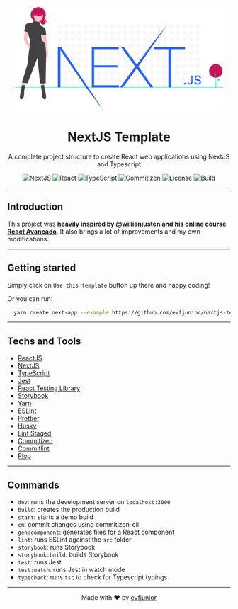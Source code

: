 <div align="center">
  <img src=".github/assets/undraw-nextjs-illustration.svg" alt="Illustration of a girl with NextJS logo on her right side">

  <h1>NextJS Template</h1>
  <p>A complete project structure to create React web applications using NextJS and Typescript</p>
</div>

<div align="center">

![NextJS](https://img.shields.io/github/package-json/dependency-version/evfjunior/nextjs-template/next?color=212121&logo=Next.js&style=for-the-badge)
![React](https://img.shields.io/github/package-json/dependency-version/evfjunior/nextjs-template/react?color=61dbfb&logo=React&style=for-the-badge)
![TypeScript](https://img.shields.io/github/package-json/dependency-version/evfjunior/nextjs-template/dev/typescript/main?color=007acc&logo=Typescript&style=for-the-badge)
![Commitizen](https://img.shields.io/badge/commitizen-friendly-brightgreen?style=for-the-badge&logo=)
![License](https://img.shields.io/github/license/evfjunior/nextjs-template?color=%23a31f34&style=for-the-badge)
![Build](https://img.shields.io/github/workflow/status/evfjunior/nextjs-template/ci?style=for-the-badge&logo=Github)

</div>

<hr>

## Introduction

This project was **heavily inspired by [@willianjusten](https://github.com/willianjusten) and his online course [React Avançado](https://www.udemy.com/course/react-avancado/)**. It also brings a lot of improvements and my own modifications.

<hr>

## Getting started

Simply click on `Use this template` button up there and happy coding!

Or you can run:

```bash
  yarn create next-app --example https://github.com/evfjunior/nextjs-template
```

<hr>

## Techs and Tools

- [ReactJS](https://reactjs.org)
- [NextJS](https://nextjs.org/)
- [TypeScript](https://www.typescriptlang.org/)
- [Jest](https://jestjs.io/)
- [React Testing Library](https://testing-library.com/docs/react-testing-library/intro)
- [Storybook](https://storybook.js.org/)
- [Yarn](https://yarnpkg.com/)
- [ESLint](https://eslint.org/)
- [Prettier](https://prettier.io/)
- [Husky](https://github.com/typicode/husky)
- [Lint Staged](github.com/okonet/lint-staged)
- [Commitizen](https://commitizen-tools.github.io/commitizen/)
- [Commitlint](https://commitlint.js.org/)
- [Plop](https://plopjs.com/)

<hr>

## Commands

- `dev`: runs the development server on `localhost:3000`
- `build`: creates the production build
- `start`: starts a demo build
- `cm`: commit changes using commitizen-cli
- `gen:component`: generates files for a React component
- `lint`: runs ESLint against the `src` folder
- `storybook`: runs Storybook
- `storybook:build`: builds Storybook
- `test`: runs Jest
- `test:watch`: runs Jest in watch mode
- `typecheck`: runs `tsc` to check for Typescript typings

<hr>

<div align="center">

Made with ❤️ by [evfjunior](https://github.com/evfjunior)

</div>
